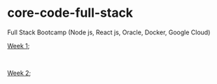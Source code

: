 # core-code-full-stack

Full Stack Bootcamp (Node js, React js, Oracle, Docker, Google Cloud)

[Week 1](/week1/README.md "Week 1");

<br>

[Week 2](/week2/README.md "Week 2");
